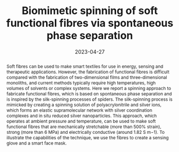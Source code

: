 ---
title: "Biomimetic spinning of soft functional fibres via spontaneous phase separation"
authors:
- Songlin Zhang
- Yihao Zhou
- Alberto Libanori
- Yibing Deng
- Mingyang Liu
- Mengjuan Zhou
- Hao Qu
- Xun Zhao
- Peng Zheng
- You-Liang Zhu
- Jun Chen
- Swee Ching Tan
date: "2023-04-27"
doi: "10.1038/s41928-023-00960-w"
publication_types: ["期刊文章"]
publication: "Nature Electronics"
publication_short: "Nat Electron"
abstract: "<!--more-->
Soft fibres can be used to make smart textiles for use in  energy, sensing and therapeutic applications. However, the fabrication  of functional fibres is difficult compared with the fabrication of  two-dimensional films and three-dimensional monoliths, and current  methods typically require high temperatures, high volumes of solvents or  complex systems. Here we report a spinning approach to fabricate  functional fibres, which is based on spontaneous phase separation and is  inspired by the silk-spinning processes of spiders. The silk-spinning  process is mimicked by creating a spinning solution of polyacrylonitrile  and silver ions, which forms an elastic supramolecular network with  silver coordination complexes and in situ reduced silver nanoparticles.  This approach, which operates at ambient pressure and temperature, can  be used to make soft functional fibres that are mechanically stretchable  (more than 500% strain), strong (more than 6 MPa) and electrically  conductive (around 1.82 S m−1). To illustrate the capabilities of the  technique, we use the fibres to create a sensing glove and a smart face  mask."
url_pdf: "https://www.nature.com/articles/s41928-023-00960-w"
---